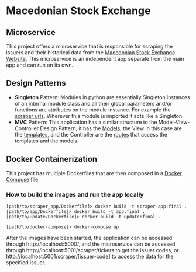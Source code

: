 # Macedonian Stock Exchange
## Microservice

This project offers a microservice that is responsible for scraping the issuers and their historical data from the [Macedonian Stock Exchange Website](https://www.mse.mk/en/stats/symbolhistory/ADIN). This microservice is an independent app separate from the main app and can run on its own. 

## Design Patterns

- **Singleton** Pattern: Modules in python are essentially Singleton instances of an internal module class and all their global parameters and/or functions are attributes on the module instance. For example the [scraper urls](Homework4/app/models/sqlite/scraper_urls.py). Wherever this module is imported it acts like a Singleton.
- **MVC** Pattern: This application has a similar structure to the Model-View-Controller Design Pattern; it has the [Models](Homework4/app/models), the View in this case are the [templates](Homework4/app/templates), and the Controller are the [routes](Homework4/app/frontend/routes.py) that access the templates and the models.


## Docker Containerization
This project has multiple Dockerfiles that are then composed in a [Docker Compose](Homework4/docker-compose.yml) file.

### How to build the images and run the app locally
```console
[path/to/scraper_app/Dockerfile]> docker build -t scraper-app:final .
[path/to/app/Dockerfile]> docker build -t app:final .
[path/to/update/Dockerfile]> docker build -t update:final .

[path/to/docker-compose]> docker-compose up
```
After the images have been started, the application can be accessed through http://localhost:5000/, and the microservice can be accessed through http://localhost:5001/scraper/tickers to get the issuer codes, or http://localhost:5001/scraper/[issuer-code] 
to access the data for the specified issuer.